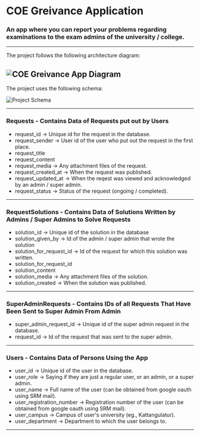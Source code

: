 # COE Greivance Application
### An app where you can report your problems regarding examinations to the exam admins of the university / college.
---
The project follows the following architecture diagram:

![COE Greivance App Diagram](https://github.com/user-attachments/assets/f7b8df05-f9b1-41f2-93de-4c944164f62a)
---
The project uses the following schema:

![Project Schema](https://github.com/Yoshida28/qr-support-hub/blob/main/readme_stuff/COE%20Greivance%20App%20Schema.png)

***

### Requests - Contains Data of Requests put out by Users
- request_id -> Unique id for the request in the database.
- request_sender -> User id of the user who put out the request in the first place.
- request_title
- request_content
- request_media -> Any attachment files of the request.
- request_created_at -> When the request was published.
- request_updated_at -> When the reqest was viewed and acknowledged by an admin / super admin.
- request_status -> Status of the request (ongoing / completed).

***

### RequestSolutions - Contains Data of Solutions Written by Admins / Super Admins to Solve Requests
- solution_id -> Unique id of the solution in the database
- solution_given_by -> Id of the admin / super admin that wrote the solution
- solution_for_request_id -> Id of the request for which this solution was written.
- solution_for_request_id
- solution_content
- solution_media -> Any attachment files of the solution.
- solution_created -> When the solution was published.

***

### SuperAdminRequests - Contains IDs of all Requests That Have Been Sent to Super Admin From Admin
- super_admin_request_id -> Unique id of the super admin request in the database.
- request_id -> Id of the request that was sent to the super admin.

***

### Users - Contains Data of Persons Using the App
- user_id -> Unique id of the user in the database.
- user_role -> Saying if they are just a regular user, or an admin, or a super admin.
- user_name -> Full name of the user (can be obtained from google oauth using SRM mail).
- user_registration_number -> Registration number of the user (can be obtained from google oauth using SRM mail).
- user_campus -> Campus of user's university (eg., Kattangulatur).
- user_department -> Department to which the user belongs to.

***
